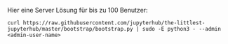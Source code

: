 Hier eine Server Lösung für bis zu 100 Benutzer:

`curl https://raw.githubusercontent.com/jupyterhub/the-littlest-jupyterhub/master/bootstrap/bootstrap.py | sudo -E python3 - --admin <admin-user-name>`


